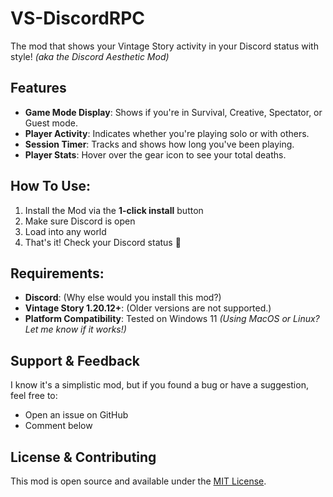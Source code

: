 # VS-DiscordRPC
The mod that shows your Vintage Story activity in your Discord status with style! *(aka the Discord Aesthetic Mod)*

## Features
* **Game Mode Display**: Shows if you're in Survival, Creative, Spectator, or Guest mode.
* **Player Activity**: Indicates whether you're playing solo or with others.
* **Session Timer**: Tracks and shows how long you've been playing.
* **Player Stats**: Hover over the gear icon to see your total deaths.

## How To Use:
1. Install the Mod via the **1-click install** button
2. Make sure Discord is open
3. Load into any world
4. That's it! Check your Discord status 🐧

## Requirements:
* **Discord**: (Why else would you install this mod?)
* **Vintage Story 1.20.12+**: (Older versions are not supported.)
* **Platform Compatibility**: Tested on Windows 11 *(Using MacOS or Linux? Let me know if it works!)*

## Support & Feedback
I know it's a simplistic mod, but if you found a bug or have a suggestion, feel free to:
* Open an issue on GitHub
* Comment below

## License & Contributing
This mod is open source and available under the [MIT License](LICENSE).

